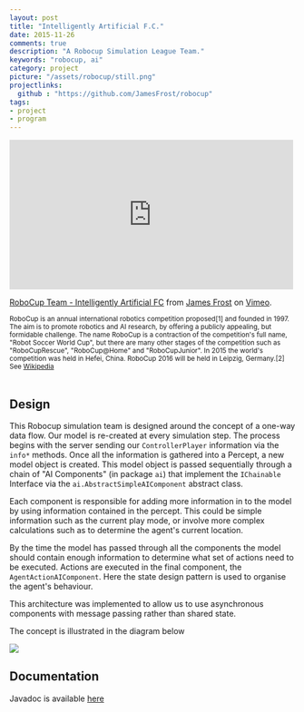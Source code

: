 ```yaml
---
layout: post
title: "Intelligently Artificial F.C."
date: 2015-11-26
comments: true
description: "A Robocup Simulation League Team."
keywords: "robocup, ai"
category: project  
picture: "/assets/robocup/still.png"
projectlinks: 
  github : "https://github.com/JamesFrost/robocup"
tags:
- project
- program
---
```


<div class="text-center">
	<iframe src="https://player.vimeo.com/video/155558305" width="500" height="264" frameborder="0" webkitallowfullscreen mozallowfullscreen allowfullscreen></iframe>
	<p><a href="https://vimeo.com/155558305">RoboCup Team - Intelligently Artificial FC</a> from <a href="https://vimeo.com/user27113666">James Frost</a> on <a href="https://vimeo.com">Vimeo</a>.</p>
</div>

<div class="text-center">
<small>
RoboCup is an annual international robotics competition proposed[1] and founded in 1997. The aim is to promote robotics and AI research, by offering a publicly appealing, but formidable challenge. The name RoboCup is a contraction of the competition's full name, "Robot Soccer World Cup", but there are many other stages of the competition such as "RoboCupRescue", "RoboCup@Home" and "RoboCupJunior". In 2015 the world's competition was held in Hefei, China. RoboCup 2016 will be held in Leipzig, Germany.[2]
See <a href="https://en.wikipedia.org/wiki/RoboCup">Wikipedia</a>
</small>
</div>
<br>

## Design
This Robocup simulation team is designed around the concept of a one-way data flow. Our model is re-created at every simulation step. The process begins with the server sending our ```ControllerPlayer``` information via the ```info*``` methods. Once all the information is gathered into a Percept, a new model object is created. This model object is passed sequentially through a chain of "AI Components" (in package ```ai```) that implement the ```IChainable``` Interface via the ```ai.AbstractSimpleAIComponent``` abstract class.

Each component is responsible for adding more information in to the model by using information contained in the percept. This could be simple information such as the current play mode, or involve more complex calculations such as to determine the agent's current location.

By the time the model has passed through all the components the model should contain enough information to determine what set of actions need to be executed. Actions are executed in the final component, the ```AgentActionAIComponent```. Here the state design pattern is used to organise the agent's behaviour.

This architecture was implemented to allow us to use asynchronous components with message passing rather than shared state.

The concept is illustrated in the diagram below

<img src="{{ site.url | append: '/assets/robocup/dataflow.jpg' }}">

## Documentation

Javadoc is available [here](http://ragnarula.github.io/robocup)
